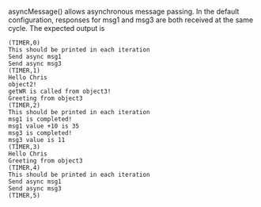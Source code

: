 asyncMessage() allows asynchronous message passing. In the default configuration, responses for msg1 and msg3 are both received at the same cycle. The expected output is

```
(TIMER,0)
This should be printed in each iteration
Send async msg1
Send async msg3
(TIMER,1)
Hello Chris
object2!
getWR is called from object3!
Greeting from object3
(TIMER,2)
This should be printed in each iteration
msg1 is completed!
msg1 value +10 is 35
msg3 is completed!
msg3 value is 11
(TIMER,3)
Hello Chris
Greeting from object3
(TIMER,4)
This should be printed in each iteration
Send async msg1
Send async msg3
(TIMER,5)
```

